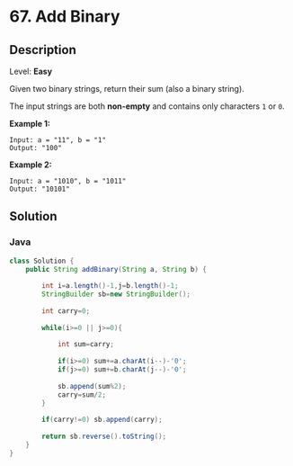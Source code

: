 # 67. Add Binary

## Description  

Level: **Easy**

Given two binary strings, return their sum (also a binary string).

The input strings are both **non-empty** and contains only characters `1` or `0`.

**Example 1:**

```
Input: a = "11", b = "1"
Output: "100"
```

**Example 2:**

```
Input: a = "1010", b = "1011"
Output: "10101"
```

## Solution

### Java

```java
class Solution {
    public String addBinary(String a, String b) {
        
        int i=a.length()-1,j=b.length()-1;
        StringBuilder sb=new StringBuilder();
        
        int carry=0;
        
        while(i>=0 || j>=0){
            
            int sum=carry;
            
            if(i>=0) sum+=a.charAt(i--)-'0';
            if(j>=0) sum+=b.charAt(j--)-'0';
            
            sb.append(sum%2);
            carry=sum/2;
        }
        
        if(carry!=0) sb.append(carry);
        
        return sb.reverse().toString();
    }
}
```